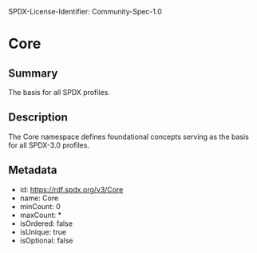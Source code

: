 SPDX-License-Identifier: Community-Spec-1.0

# Core

## Summary

The basis for all SPDX profiles.

## Description

The Core namespace defines foundational concepts serving as the basis for all SPDX-3.0 profiles.

## Metadata

- id: https://rdf.spdx.org/v3/Core
- name: Core
- minCount: 0
- maxCount: *
- isOrdered: false
- isUnique: true
- isOptional: false

